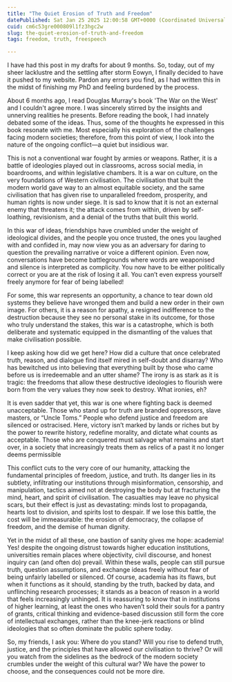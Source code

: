 ```yaml
---
title: "The Quiet Erosion of Truth and Freedom"
datePublished: Sat Jan 25 2025 12:00:58 GMT+0000 (Coordinated Universal Time)
cuid: cm6c53gre000809l1fz3hgc2w
slug: the-quiet-erosion-of-truth-and-freedom
tags: freedom, truth, freespeech

---
```


I have had this post in my drafts for about 9 months. So, today, out of my sheer lacklustre and the settling after storm Eowyn, I finally decided to have it pushed to my website. Pardon any errors you find, as I had written this in the midst of finishing my PhD and feeling burdened by the process.

About 6 months ago, I read Douglas Murray's book 'The War on the West' and I couldn't agree more. I was sincerely stirred by the insights and unnerving realities he presents. Before reading the book, I had innately debated some of the ideas. Thus, some of the thoughts he expressed in this book resonate with me. Most especially his exploration of the challenges facing modern societies; therefore, from this point of view, I look into the nature of the ongoing conflict—a quiet but insidious war.

This is not a conventional war fought by armies or weapons. Rather, it is a battle of ideologies played out in classrooms, across social media, in boardrooms, and within legislative chambers. It is a war on culture, on the very foundations of Western civilisation. The civilisation that built the modern world gave way to an almost equitable society, and the same civilisation that has given rise to unparalleled freedom, prosperity, and human rights is now under siege. It is sad to know that it is not an external enemy that threatens it; the attack comes from within, driven by self-loathing, revisionism, and a denial of the truths that built this world.

In this war of ideas, friendships have crumbled under the weight of ideological divides, and the people you once trusted, the ones you laughed with and confided in, may now view you as an adversary for daring to question the prevailing narrative or voice a different opinion. Even now, conversations have become battlegrounds where words are weaponised and silence is interpreted as complicity. You now have to be either politically correct or you are at the risk of losing it all. You can’t even express yourself freely anymore for fear of being labelled!

For some, this war represents an opportunity, a chance to tear down old systems they believe have wronged them and build a new order in their own image. For others, it is a reason for apathy, a resigned indifference to the destruction because they see no personal stake in its outcome, for those who truly understand the stakes, this war is a catastrophe, which is both deliberate and systematic equipped in the dismantling of the values that make civilisation possible.

I keep asking how did we get here? How did a culture that once celebrated truth, reason, and dialogue find itself mired in self-doubt and disarray? Who has bewitched us into believing that everything built by those who came before us is irredeemable and an utter shame? The irony is as stark as it is tragic: the freedoms that allow these destructive ideologies to flourish were born from the very values they now seek to destroy. What ironies, eh?

It is even sadder that yet, this war is one where fighting back is deemed unacceptable. Those who stand up for truth are branded oppressors, slave masters, or “Uncle Toms.” People who defend justice and freedom are silenced or ostracised. Here, victory isn’t marked by lands or riches but by the power to rewrite history, redefine morality, and dictate what counts as acceptable. Those who are conquered must salvage what remains and start over, in a society that increasingly treats them as relics of a past it no longer deems permissible

This conflict cuts to the very core of our humanity, attacking the fundamental principles of freedom, justice, and truth. Its danger lies in its subtlety, infiltrating our institutions through misinformation, censorship, and manipulation, tactics aimed not at destroying the body but at fracturing the mind, heart, and spirit of civilisation. The casualties may leave no physical scars, but their effect is just as devastating: minds lost to propaganda, hearts lost to division, and spirits lost to despair. If we lose this battle, the cost will be immeasurable: the erosion of democracy, the collapse of freedom, and the demise of human dignity.

Yet in the midst of all these, one bastion of sanity gives me hope: academia! Yes! despite the ongoing distrust towards higher education institutions, universities remain places where objectivity, civil discourse, and honest inquiry can (and often do) prevail. Within these walls, people can still pursue truth, question assumptions, and exchange ideas freely without fear of being unfairly labelled or silenced. Of course, academia has its flaws, but when it functions as it should, standing by the truth, backed by data, and unflinching research processes; it stands as a beacon of reason in a world that feels increasingly unhinged. It is reassuring to know that in institutions of higher learning, at least the ones who haven’t sold their souls for a pantry of grants, critical thinking and evidence-based discussion still form the core of intellectual exchanges, rather than the knee-jerk reactions or blind ideologies that so often dominate the public sphere today.

So, my friends, I ask you: Where do you stand? Will you rise to defend truth, justice, and the principles that have allowed our civilisation to thrive? Or will you watch from the sidelines as the bedrock of the modern society crumbles under the weight of this cultural war? We have the power to choose, and the consequences could not be more dire.